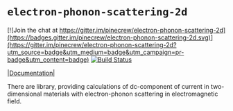 # `electron-phonon-scattering-2d`
[![Join the chat at https://gitter.im/pinecrew/electron-phonon-scattering-2d](https://badges.gitter.im/pinecrew/electron-phonon-scattering-2d.svg)](https://gitter.im/pinecrew/electron-phonon-scattering-2d?utm_source=badge&utm_medium=badge&utm_campaign=pr-badge&utm_content=badge)
[![Build Status](https://travis-ci.org/pinecrew/electron-phonon-scattering-2d.svg?branch=master)](https://travis-ci.org/pinecrew/electron-phonon-scattering-2d)

|[Documentation](http://pinecrew.github.io/electron-phonon-scattering-2d/scattering)|

There are library, providing calculations of dc-component of current in two-dimensional materials with electron-phonon scattering in electromagnetic field.
